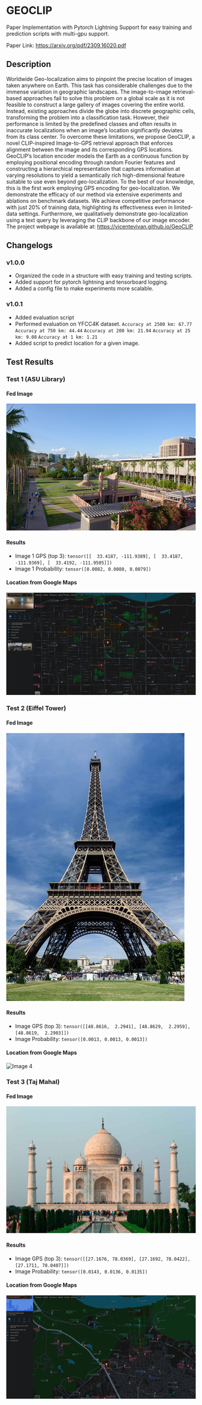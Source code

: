 # GEOCLIP 

Paper Implementation with Pytorch Lightning Support for easy training and prediction scripts with multi-gpu support.

Paper Link: https://arxiv.org/pdf/2309.16020.pdf

## Description

Worldwide Geo-localization aims to pinpoint the precise location of images taken anywhere on Earth. This task has considerable challenges due to the immense variation in geographic landscapes. The image-to-image retrieval-based approaches fail to solve this problem on a global scale as it is not feasible to construct a large gallery of images covering the entire world. Instead, existing approaches divide the globe into discrete geographic cells, transforming the problem into a classification task. However, their performance is limited by the predefined classes and often results in inaccurate localizations when an image’s location significantly deviates from its class center. To overcome these limitations, we propose GeoCLIP, a novel CLIP-inspired Image-to-GPS retrieval approach that enforces alignment between the image and its corresponding GPS locations. GeoCLIP’s location encoder models the Earth as a continuous function by employing positional encoding through random Fourier features and constructing a hierarchical representation that captures information at varying resolutions to yield a semantically rich high-dimensional feature suitable to use even beyond geo-localization. To the best of our knowledge, this is the first work employing GPS encoding for geo-localization. We demonstrate the efficacy of our method via extensive experiments and ablations on benchmark datasets. We achieve competitive performance with just 20% of training data, highlighting its effectiveness even in limited-data settings. Furthermore, we qualitatively demonstrate geo-localization using a text query by leveraging the CLIP backbone of our image encoder. The project webpage is available at: https://vicentevivan.github.io/GeoCLIP

## Changelogs

### v1.0.0

- Organized the code in a structure with easy training and testing scripts.
- Added support for pytorch lightning and tensorboard logging.
- Added a config file to make experiments more scalable.

### v1.0.1

- Added evaluation script
- Performed evaluation on YFCC4K dataset.
    `Accuracy at 2500 km: 67.77`
    `Accuracy at 750 km: 44.44`
    `Accuracy at 200 km: 21.94`
    `Accuracy at 25 km: 9.08`
    `Accuracy at 1 km: 1.21`
- Added script to predict location for a given image.

## Test Results

### Test 1 (ASU Library)

#### Fed Image

![Image 1](./test_image/asu_library.jpg)

#### Results

- Image 1 GPS (top 3):
    ` tensor([[  33.4187, -111.9389], [  33.4187, -111.9369], [  33.4192, -111.9505]]) `
- Image 1 Probability:
    `tensor([0.0082, 0.0080, 0.0079])`

#### Location from Google Maps

![Image 2](./test_image/asu_library_location.png)

### Test 2 (Eiffel Tower)

#### Fed Image

![Image 3](./test_image/eiffel_tower.jpeg)

#### Results

- Image GPS (top 3):
    `tensor([[48.8616,  2.2941], [48.8629,  2.2959], [48.8619,  2.2903]])`
- Image Probability: 
    `tensor([0.0013, 0.0013, 0.0013])`

#### Location from Google Maps

![Image 4](./test_image/eiffel_tower_location.png)

### Test 3 (Taj Mahal)

#### Fed Image

![Image 5](./test_image/taj_mahal.jpg)

#### Results

- Image GPS (top 3):
    `tensor([[27.1676, 78.0369], [27.1692, 78.0422], [27.1711, 78.0407]])`
- Image Probability: 
    `tensor([0.0143, 0.0136, 0.0135])`

#### Location from Google Maps

![Image 6](./test_image/taj_mahal_location.png)
